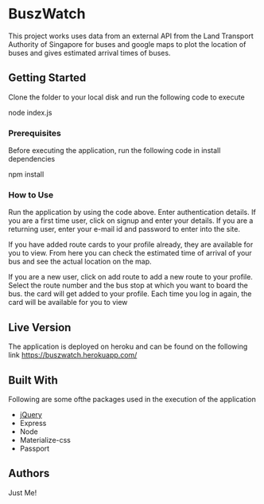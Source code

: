 # BuszWatch

This project works uses data from an external API from the Land Transport Authority of Singapore for buses and google maps to plot the location of buses and gives estimated arrival times of buses.

## Getting Started

Clone the folder to your local disk and run the following code to execute

node index.js

### Prerequisites

Before executing the application, run the following code in install dependencies

npm install

### How to Use

Run the application by using the code above. Enter authentication details. If you are a first time user, click on signup and enter your details. If you are a returning user, enter your e-mail id and password to enter into the site.

If you have added route cards to your profile already, they are available for you to view. From here you can check the estimated time of arrival of your bus and see the actual location on the map.

If you are a new user, click on add route to add a new route to your profile. Select the route number and the bus stop at which you want to board the bus. the card will get added to your profile. Each time you log in again, the card will be available for you to view

## Live Version

The application is deployed on heroku and can be found on the following link
https://buszwatch.herokuapp.com/

## Built With

Following are some ofthe packages used in the execution of the application

* [jQuery](http://jquery.com/)
* Express
* Node
* Materialize-css
* Passport

## Authors

Just Me!
